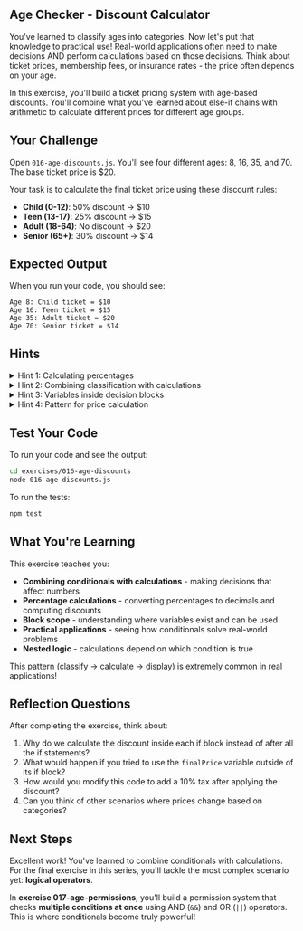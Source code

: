 ## Age Checker - Discount Calculator

You've learned to classify ages into categories. Now let's put that knowledge to practical use! Real-world applications often need to make decisions AND perform calculations based on those decisions. Think about ticket prices, membership fees, or insurance rates - the price often depends on your age.

In this exercise, you'll build a ticket pricing system with age-based discounts. You'll combine what you've learned about else-if chains with arithmetic to calculate different prices for different age groups.

## Your Challenge

Open `016-age-discounts.js`. You'll see four different ages: 8, 16, 35, and 70. The base ticket price is $20.

Your task is to calculate the final ticket price using these discount rules:
- **Child (0-12)**: 50% discount → $10
- **Teen (13-17)**: 25% discount → $15
- **Adult (18-64)**: No discount → $20
- **Senior (65+)**: 30% discount → $14

## Expected Output

When you run your code, you should see:
```
Age 8: Child ticket = $10
Age 16: Teen ticket = $15
Age 35: Adult ticket = $20
Age 70: Senior ticket = $14
```

## Hints

<details>
<summary>Hint 1: Calculating percentages</summary>

To calculate a percentage discount:
1. Convert the percentage to a decimal (50% becomes 0.50, 25% becomes 0.25, etc.)
2. Multiply the base price by this decimal to get the discount amount
3. Subtract the discount amount from the base price to get the final price

Alternatively, you can think about what percentage they DO pay (paying 50% of the price is the same as getting a 50% discount).
</details>

<details>
<summary>Hint 2: Combining classification with calculations</summary>

You use the same multi-condition structure from exercise 015, but now you perform calculations inside each block before displaying the result.

Each age category needs:
1. Classification logic (which group?)
2. Price calculation based on that group's discount
3. Display the result with the category name and final price
</details>

<details>
<summary>Hint 3: Variables inside decision blocks</summary>

You can declare variables inside conditional blocks. These variables only exist within those braces - this is called **block scope**.

For each category, you might want to create variables to hold:
- The discount amount
- The final price after applying the discount

These calculations happen inside the appropriate block based on which condition matched.
</details>

<details>
<summary>Hint 4: Pattern for price calculation</summary>

For each age value:
1. Classify which age group it belongs to
2. Calculate the appropriate discount for that group
3. Compute the final price
4. Display the age, category name, and final price

Some categories have discounts, one category has no discount. Apply the appropriate calculation based on the classification.
</details>

## Test Your Code

To run your code and see the output:
```bash
cd exercises/016-age-discounts
node 016-age-discounts.js
```

To run the tests:
```bash
npm test
```

## What You're Learning

This exercise teaches you:
- **Combining conditionals with calculations** - making decisions that affect numbers
- **Percentage calculations** - converting percentages to decimals and computing discounts
- **Block scope** - understanding where variables exist and can be used
- **Practical applications** - seeing how conditionals solve real-world problems
- **Nested logic** - calculations depend on which condition is true

This pattern (classify → calculate → display) is extremely common in real applications!

## Reflection Questions

After completing the exercise, think about:
1. Why do we calculate the discount inside each if block instead of after all the if statements?
2. What would happen if you tried to use the `finalPrice` variable outside of its if block?
3. How would you modify this code to add a 10% tax after applying the discount?
4. Can you think of other scenarios where prices change based on categories?

## Next Steps

Excellent work! You've learned to combine conditionals with calculations. For the final exercise in this series, you'll tackle the most complex scenario yet: **logical operators**.

In **exercise 017-age-permissions**, you'll build a permission system that checks **multiple conditions at once** using AND (`&&`) and OR (`||`) operators. This is where conditionals become truly powerful!